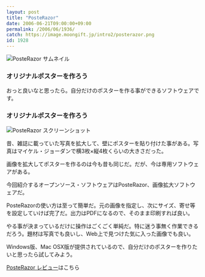 ```yaml
---
layout: post
title: "PosteRazor"
date: 2006-06-21T09:00:00+09:00
permalink: /2006/06/1936/
catch: https://image.moongift.jp/intro2/posterazor.png
id: 1928
---
```

 ![PosteRazor サムネイル](https://image.moongift.jp/intro2/posterazor.t.png "PosteRazor サムネイル")
  

### オリジナルポスターを作ろう
  
おっと良いなと思ったら。自分だけのポスターを作る事ができるソフトウェアです。  
<!--more-->  

### オリジナルポスターを作ろう
  

![PosteRazor スクリーンショット](https://image.moongift.jp/intro2/posterazor.png "PosteRazor スクリーンショット")

  

昔、雑誌に載っていた写真を拡大して、壁にポスターを貼り付けた事がある。写真はマイケル・ジョーダンで横3枚×縦4枚くらいの大きさだった。

  

画像を拡大してポスターを作るのは今も昔も同じだ。だが、今は専用ソフトウェアがある。

  

今回紹介するオープンソース・ソフトウェアはPosteRazor、画像拡大ソフトウェアだ。

  

PosteRazorの使い方は至って簡単だ。元の画像を指定し、次にサイズ、寄せ等を設定していけば完了だ。出力はPDFになるので、そのまま印刷すれば良い。

  

やる事が決まっているだけに操作はごくごく単純だ。特に迷う事無く作業できるだろう。題材は写真でも良いし、Web上で見つけた気に入った画像でも良い。

  

Windows版、Mac OSX版が提供されているので、自分だけのポスターを作りたいと思ったら試してみよう。

  

[PosteRazor レビュー](http://oss.moongift.jp/review/i-1939.html)はこちら

